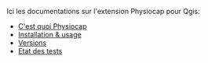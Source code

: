 Ici les documentations sur l'extension Physiocap pour Qgis:
* [C'est quoi Physiocap](https://github.com/jhemmi/QgisPhysiocapPlugin/wiki/C'est-quoi-Physiocap-%3F)
* [Installation & usage](https://github.com/jhemmi/QgisPhysiocapPlugin/wiki/Qgis-Physiocap-Plugin-usage-&-installation)
* [Versions](https://github.com/jhemmi/QgisPhysiocapPlugin/wiki/Versions-en-cours-et-%C3%A0-venir)
* [Etat des tests](https://github.com/jhemmi/QgisPhysiocapPlugin/wiki/Etat-des-tests)